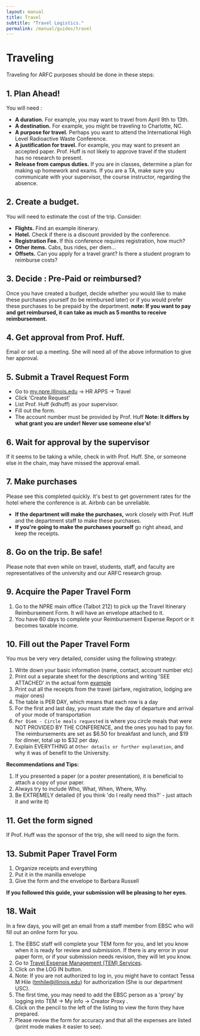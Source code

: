 ```yaml
---
layout: manual
title: Travel
subtitle: "Travel Logistics."
permalink: /manual/guides/travel
---
```


# Traveling

Traveling for ARFC purposes should be done in these steps:


## 1. Plan Ahead!

You will need :

- **A duration.** For example, you may want to travel from April 9th to 13th.
- **A destination.** For example, you might be traveling to Charlotte, NC.
- **A purpose for travel.** Perhaps you want to attend the International High Level Radioactive Waste Conference. 
- **A justification for travel.** For example, you may want to present an 
  accepted paper. Prof. Huff is not likely to approve travel if the student has 
  no research to present. 
- **Release from campus duties.** If you are in classes, determine a plan for 
  making up homework and exams. If you are a TA, make sure you communicate with 
  your supervisor, the course instructor, regarding the absence.

## 2. Create a budget. 

You will need to estimate the cost of the trip. Consider:

- **Flights.** Find an example itinerary.
- **Hotel.** Check if there is a discount provided by the conference.
- **Registration Fee.** If this conference requires registration, how much?
- **Other items.** Cabs, bus rides, per diem...
- **Offsets.** Can you apply for a travel grant? Is there a student program to 
  reimburse costs?

## 3. Decide : Pre-Paid or reimbursed?

Once you have created a budget, decide whether you would like to make these 
purchases yourself (to be reimbursed later) or if you would prefer these 
purchases to be prepaid by the department. **note: If you want to pay and get 
reimbursed, it can take as much as 5 months to receive reimbursement.**

## 4. Get approval from Prof. Huff.
Email or set up a meeting. She will need all of the above information to give 
her approval.

## 5. Submit a Travel Request Form

- Go to [my.npre.illinois.edu](my.npre.illinois.edu) -> HR APPS -> Travel
- Click 'Create Request'
- List Prof. Huff (kdhuff) as your supervisor.
- Fill out the form.
- The account number must be provided by Prof. Huff **Note: It differs by 
  what grant you are under! Never use someone else's!**

## 6. Wait for approval by the supervisor

If it seems to be taking a while, check in with Prof. Huff. She, or someone 
else in the chain, may have missed the approval email.

## 7. Make purchases

Please see this completed quickly. It's best to get government rates for the 
hotel where the conference is at. Airbnb can be unreliable. 

- **If the department will make the purchases,** work closely with Prof. Huff 
  and the department staff to make these purchases. 
- **If you're going to make the purchases yourself** go right ahead, and keep 
  the receipts.

## 8. Go on the trip. Be safe!

Please note that even while on travel, students, staff, and faculty are 
representatives of the university and our ARFC research group.


## 9. Acquire the Paper Travel Form 

1. Go to the NPRE main office (Talbot 212) to pick up the Travel Itinerary 
   Reimbursement Form. It will have an envelope attached to it.
2. You have 60 days to complete  your Reimbursement Expense Report or it 
   becomes taxable income.

## 10. Fill out the Paper Travel Form

You mus be very very detailed, consider using the following strategy:

1. Write down your basic information (name, contact, account number etc)
2. Print out a separate sheet for the descriptions
and writing 'SEE ATTACHED' in the actual form [example](/img/manual/guides/tra-example.pdf)
3. Print out all the receipts from the travel (airfare, registration, lodging are major ones)
4. The table is PER DAY, which means that each row is a day
5. For the first and last day, you must state the day of departure and arrival of your mode of transportation
6. `Per Diem - Circle meals requested` is where you circle meals that were NOT PROVIDED BY THE CONFERENCE, and the ones you had to pay for. The reimbursements are set as $6.50 for breakfast and lunch, and $19 for dinner, total up to $32 per day.
7. Explain EVERYTHING at `Other details or further explanation`, and why it was of benefit to the University. 

**Recommendations and Tips:**

1. If you presented a paper (or a poster presentation), it is beneficial to 
   attach a copy of your paper.
2. Always try to include Who, What, When, Where, Why.
3. Be EXTREMELY detailed (if you think 'do I really need this?' - just attach 
   it and write it)

## 11. Get the form signed

If Prof. Huff was the sponsor of the trip, she will need to sign the form.

## 13. Submit Paper Travel Form

1. Organize receipts and everything
2. Put it in the manilla envelope 
3. Give the form and the envelope to Barbara Russell

**If you followed this guide, your submission will be pleasing to her eyes.**

## 18. Wait

In a few days, you will get an email from a staff member from EBSC who will 
fill out an online form for you.

1. The EBSC staff will complete your TEM form for you, and let you know when it is 
   ready for review and submission. If there is any error in your paper form, 
   or if your submission needs revision, they will let you know. 
2. Go to [Travel Expense Management (TEM) 
   Services](https://www.obfs.uillinois.edu/tem-resources/).
3. Click on the LOG IN button. 
4. Note: If you are not authorized to log in, you might have to contact Tessa M 
   Hile (tmhile@illinois.edu) for authorization (She is our department USC).
5. The first time, you may need to add the EBSC person as a 'proxy' by logging 
   into TEM -> My info -> Creator Proxy .
6. Click on the pencil to the left of the listing to view the form they have 
   prepared.
7. Please review the form for accuracy and that all the expenses are listed 
   (print mode makes it easier to see).
